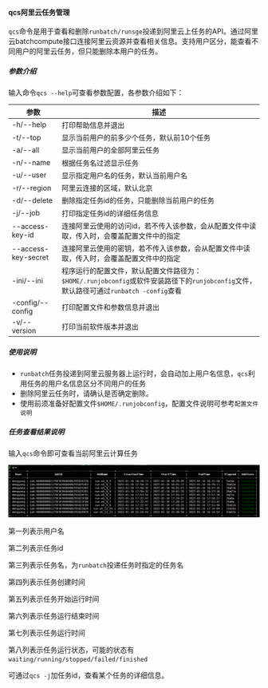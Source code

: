 #### qcs阿里云任务管理

`qcs`命令是用于查看和删除`runbatch/runsge`投递到阿里云上任务的API。通过阿里云batchcompute接口连接阿里云资源并查看相关信息。支持用户区分，能查看不同用户的阿里云任务，但只能删除本用户的任务。

##### 参数介绍

输入命令`qcs --help`可查看参数配置，各参数介绍如下：

| 参数                | 描述                                                         |
| ------------------- | ------------------------------------------------------------ |
| -h/--help           | 打印帮助信息并退出                                           |
| -t/--top            | 显示当前用户的前多少个任务，默认前10个任务                   |
| -a/--all            | 显示当前用户的全部阿里云任务                                 |
| -n/--name           | 根据任务名过滤显示任务                                       |
| -u/--user           | 显示指定用户名的任务，默认当前用户名                         |
| -r/--region          | 阿里云连接的区域，默认北京                                   |
| -d/--delete         | 删除指定任务id的任务，只能删除当前用户的任务                 |
| -j/--job            | 打印指定任务id的详细任务信息                                 |
| --access-key-id     | 连接阿里云使用的访问id，若不传入该参数，会从配置文件中读取，传入时，会覆盖配置文件中的指定 |
| --access-key-secret | 连接阿里云使用的密钥，若不传入该参数，会从配置文件中读取，传入时，会覆盖配置文件中的指定 |
| -ini/--ini          | 程序运行的配置文件，默认配置文件路径为：`$HOME/.runjobconfig`或软件安装路径下的`runjobconfig`文件，默认路径可通过`runbatch -config`查看 |
| -config/--config    | 打印配置文件和参数信息并退出                                 |
| -v/--version        | 打印当前软件版本并退出                                       |



##### 使用说明

+ `runbatch`任务投递到阿里云服务器上运行时，会自动加上用户名信息，`qcs`利用任务的用户名信息区分不同用户的任务
+ 删除阿里云任务时，请确认是否确定删除。
+ 使用前须准备好配置文件`$HOME/.runjobconfig`，配置文件说明可参考`配置文件说明`



##### 任务查看结果说明

输入`qcs`命令即可查看当前阿里云计算任务

![qcs1](./img/qcs1.png)

第一列表示用户名

第二列表示任务id

第三列表示任务名，为`runbatch`投递任务时指定的任务名

第四列表示任务创建时间

第五列表示任务开始运行时间

第六列表示任务运行结束时间

第七列表示任务运行时间

第八列表示任务运行状态，可能的状态有`waiting/running/stopped/failed/finished`



可通过`qcs -j`加任务id，查看某个任务的详细信息。



